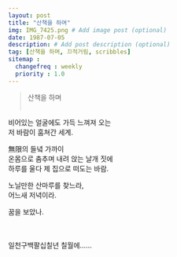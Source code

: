 ```yaml
---
layout: post
title: "산책을 하며"
img: IMG_7425.png # Add image post (optional)
date: 1987-07-05
description: # Add post description (optional)
tag: [산책을 하며, 끄적거림, scribbles]
sitemap :
  changefreq : weekly
  priority : 1.0
---
```

> 산책을 하며
<br/><br/>

비어있는 얼굴에도 가득 느껴져 오는<br/>
저 바람이 훔쳐간 세계.
   
無限의 들녘 가까이<br/>
온몸으로 춤추며 내려 앉는 날개 짓에<br/>
하루를 울다 제 집으로 떠도는 바람.
   
노닐만한 산마루를 찾느라,<br/>
어느새 저녁이라.

꿈을 보았나.
<br/><br/><br/>   
   
   
일천구백팔십칠년 칠월에……

